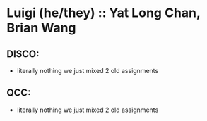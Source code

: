 # Luigi (he/they) :: Yat Long Chan, Brian Wang

## DISCO:
 - literally nothing we just mixed 2 old assignments
## QCC:
 - literally nothing we just mixed 2 old assignments